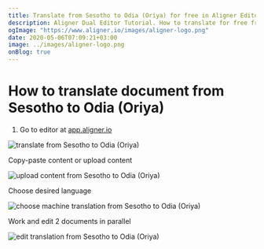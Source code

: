 ```yaml
---
title: Translate from Sesotho to Odia (Oriya) for free in Aligner Editor
description: Aligner Dual Editor Tutorial. How to translate for free from Sesotho to Odia (Oriya). Aligner is multilingual document management platform. 
ogImage: "https://www.aligner.io/images/aligner-logo.png"
date: 2020-05-06T07:09:21+03:00
image: ../images/aligner-logo.png
onBlog: true
---
```


# How to translate document from Sesotho to Odia (Oriya)

1. Go to editor at [app.aligner.io](https://app.aligner.io "Aligner App web page")

![translate from Sesotho to Odia (Oriya)](../aligner-blank-editor.png "translate from Sesotho to Odia (Oriya)")

Copy-paste content or upload content

![upload content from Sesotho to Odia (Oriya)](../aligner-uploaded-document.png "upload content from Sesotho to Odia (Oriya)")

Choose desired language

![choose machine translation from Sesotho to Odia (Oriya)](../aligner-language-dropdown.png "choose machine translation from Sesotho to Odia (Oriya)")

Work and edit 2 documents in parallel

![edit translation from Sesotho to Odia (Oriya)](../aligner-double-sitded-editor.png "edit translation from Sesotho to Odia (Oriya)")

